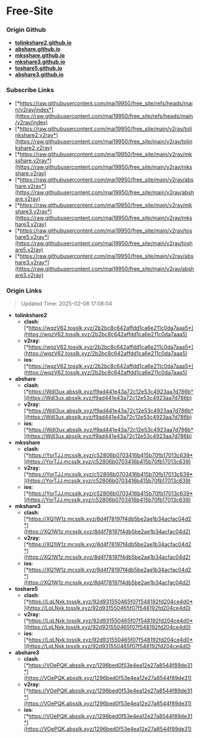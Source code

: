 # Free-Site

### Origin Github

- [**tolinkshare2.github.io**](https://github.com/tolinkshare2/tolinkshare2.github.io)
- [**abshare.github.io**](https://github.com/abshare/abshare.github.io)
- [**mksshare.github.io**](https://github.com/mksshare/mksshare.github.io)
- [**mkshare3.github.io**](https://github.com/mkshare3/mkshare3.github.io)
- [**toshare5.github.io**](https://github.com/toshare5/toshare5.github.io)
- [**abshare3.github.io**](https://github.com/abshare3/abshare3.github.io)

### Subscribe Links

- [*https://raw.githubusercontent.com/mai19950/free_site/refs/heads/main/v2ray/index*](https://raw.githubusercontent.com/mai19950/free_site/refs/heads/main/v2ray/index)
- [*https://raw.githubusercontent.com/mai19950/free_site/main/v2ray/tolinkshare2.v2ray*](https://raw.githubusercontent.com/mai19950/free_site/main/v2ray/tolinkshare2.v2ray)
- [*https://raw.githubusercontent.com/mai19950/free_site/main/v2ray/mksshare.v2ray*](https://raw.githubusercontent.com/mai19950/free_site/main/v2ray/mksshare.v2ray)
- [*https://raw.githubusercontent.com/mai19950/free_site/main/v2ray/abshare.v2ray*](https://raw.githubusercontent.com/mai19950/free_site/main/v2ray/abshare.v2ray)
- [*https://raw.githubusercontent.com/mai19950/free_site/main/v2ray/mkshare3.v2ray*](https://raw.githubusercontent.com/mai19950/free_site/main/v2ray/mkshare3.v2ray)
- [*https://raw.githubusercontent.com/mai19950/free_site/main/v2ray/toshare5.v2ray*](https://raw.githubusercontent.com/mai19950/free_site/main/v2ray/toshare5.v2ray)
- [*https://raw.githubusercontent.com/mai19950/free_site/main/v2ray/abshare3.v2ray*](https://raw.githubusercontent.com/mai19950/free_site/main/v2ray/abshare3.v2ray)

### Origin Links

> Updated Time: 2025-02-06 17:08:04

- **tolinkshare2**
  - **clash**: [*https://wqzV62.tosslk.xyz/2b2bc8c642affdd1ca6e211c0da7aaa5*](https://wqzV62.tosslk.xyz/2b2bc8c642affdd1ca6e211c0da7aaa5)
  - **v2ray**: [*https://wqzV62.tosslk.xyz/2b2bc8c642affdd1ca6e211c0da7aaa5*](https://wqzV62.tosslk.xyz/2b2bc8c642affdd1ca6e211c0da7aaa5)
  - **ios**: [*https://wqzV62.tosslk.xyz/2b2bc8c642affdd1ca6e211c0da7aaa5*](https://wqzV62.tosslk.xyz/2b2bc8c642affdd1ca6e211c0da7aaa5)
- **abshare**
  - **clash**: [*https://Wdl3ux.absslk.xyz/f9ad441e43a72c12e53c4923aa7d786b*](https://Wdl3ux.absslk.xyz/f9ad441e43a72c12e53c4923aa7d786b)
  - **v2ray**: [*https://Wdl3ux.absslk.xyz/f9ad441e43a72c12e53c4923aa7d786b*](https://Wdl3ux.absslk.xyz/f9ad441e43a72c12e53c4923aa7d786b)
  - **ios**: [*https://Wdl3ux.absslk.xyz/f9ad441e43a72c12e53c4923aa7d786b*](https://Wdl3ux.absslk.xyz/f9ad441e43a72c12e53c4923aa7d786b)
- **mksshare**
  - **clash**: [*https://YorTJJ.mcsslk.xyz/c52806b0703416b415b70fb17013c639*](https://YorTJJ.mcsslk.xyz/c52806b0703416b415b70fb17013c639)
  - **v2ray**: [*https://YorTJJ.mcsslk.xyz/c52806b0703416b415b70fb17013c639*](https://YorTJJ.mcsslk.xyz/c52806b0703416b415b70fb17013c639)
  - **ios**: [*https://YorTJJ.mcsslk.xyz/c52806b0703416b415b70fb17013c639*](https://YorTJJ.mcsslk.xyz/c52806b0703416b415b70fb17013c639)
- **mkshare3**
  - **clash**: [*https://XQ1W1z.mcsslk.xyz/8d4f78197f4db5be2ae1b34acfac04d2*](https://XQ1W1z.mcsslk.xyz/8d4f78197f4db5be2ae1b34acfac04d2)
  - **v2ray**: [*https://XQ1W1z.mcsslk.xyz/8d4f78197f4db5be2ae1b34acfac04d2*](https://XQ1W1z.mcsslk.xyz/8d4f78197f4db5be2ae1b34acfac04d2)
  - **ios**: [*https://XQ1W1z.mcsslk.xyz/8d4f78197f4db5be2ae1b34acfac04d2*](https://XQ1W1z.mcsslk.xyz/8d4f78197f4db5be2ae1b34acfac04d2)
- **toshare5**
  - **clash**: [*https://LqLNxk.tosslk.xyz/92d931550465f07f548192fd204ce4d0*](https://LqLNxk.tosslk.xyz/92d931550465f07f548192fd204ce4d0)
  - **v2ray**: [*https://LqLNxk.tosslk.xyz/92d931550465f07f548192fd204ce4d0*](https://LqLNxk.tosslk.xyz/92d931550465f07f548192fd204ce4d0)
  - **ios**: [*https://LqLNxk.tosslk.xyz/92d931550465f07f548192fd204ce4d0*](https://LqLNxk.tosslk.xyz/92d931550465f07f548192fd204ce4d0)
- **abshare3**
  - **clash**: [*https://VOePQK.absslk.xyz/1296bed0f53e4ea12e27a8544f89de31*](https://VOePQK.absslk.xyz/1296bed0f53e4ea12e27a8544f89de31)
  - **v2ray**: [*https://VOePQK.absslk.xyz/1296bed0f53e4ea12e27a8544f89de31*](https://VOePQK.absslk.xyz/1296bed0f53e4ea12e27a8544f89de31)
  - **ios**: [*https://VOePQK.absslk.xyz/1296bed0f53e4ea12e27a8544f89de31*](https://VOePQK.absslk.xyz/1296bed0f53e4ea12e27a8544f89de31)
